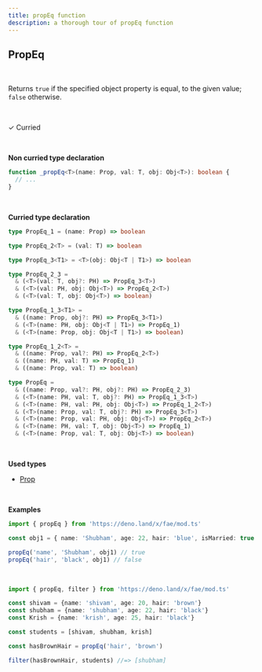 ```yaml
---
title: propEq function
description: a thorough tour of propEq function
---
```


## PropEq 
<br>

Returns `true` if the specified object property is equal, to the given value; `false` otherwise.

<br>

&check; Curried

<br>

**Non curried type declaration**
```typescript
function _propEq<T>(name: Prop, val: T, obj: Obj<T>): boolean {
  // ...
}
```
<br>

**Curried type declaration**

```typescript
type PropEq_1 = (name: Prop) => boolean

type PropEq_2<T> = (val: T) => boolean

type PropEq_3<T1> = <T>(obj: Obj<T | T1>) => boolean

type PropEq_2_3 =
  & (<T>(val: T, obj?: PH) => PropEq_3<T>)
  & (<T>(val: PH, obj: Obj<T>) => PropEq_2<T>)
  & (<T>(val: T, obj: Obj<T>) => boolean)

type PropEq_1_3<T1> =
  & ((name: Prop, obj?: PH) => PropEq_3<T1>)
  & (<T>(name: PH, obj: Obj<T | T1>) => PropEq_1)
  & (<T>(name: Prop, obj: Obj<T | T1>) => boolean)

type PropEq_1_2<T> =
  & ((name: Prop, val?: PH) => PropEq_2<T>)
  & ((name: PH, val: T) => PropEq_1)
  & ((name: Prop, val: T) => boolean)

type PropEq =
  & ((name: Prop, val?: PH, obj?: PH) => PropEq_2_3)
  & (<T>(name: PH, val: T, obj?: PH) => PropEq_1_3<T>)
  & (<T>(name: PH, val: PH, obj: Obj<T>) => PropEq_1_2<T>)
  & (<T>(name: Prop, val: T, obj?: PH) => PropEq_3<T>)
  & (<T>(name: Prop, val: PH, obj: Obj<T>) => PropEq_2<T>)
  & (<T>(name: PH, val: T, obj: Obj<T>) => PropEq_1)
  & (<T>(name: Prop, val: T, obj: Obj<T>) => boolean)
```
<br>

**Used types**
* [Prop](/types/Prop)

<br>

**Examples**
```typescript
import { propEq } from 'https://deno.land/x/fae/mod.ts'

const obj1 = { name: 'Shubham', age: 22, hair: 'blue', isMarried: true }

propEq('name', 'Shubham', obj1) // true
propEq('hair', 'black', obj1) // false
```
<br>

```typescript
import { propEq, filter } from 'https://deno.land/x/fae/mod.ts'

const shivam = {name: 'shivam', age: 20, hair: 'brown'}
const shubham = {name: 'shubham', age: 22, hair: 'black'}
const Krish = {name: 'krish', age: 25, hair: 'black'}

const students = [shivam, shubham, krish]

const hasBrownHair = propEq('hair', 'brown')

filter(hasBrownHair, students) //=> [shubham]
```
